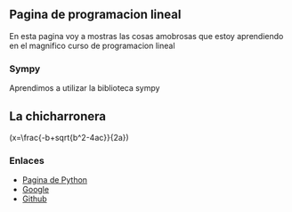 <script src='https://cdnjs.cloudflare.com/ajax/libs/mathjax/2.7.5/MathJax.js?config=TeX-MML-AM_CHTML' async></script>



## Pagina de programacion lineal

En esta pagina voy a mostras las cosas amobrosas que estoy aprendiendo en el magnifico curso de programacion lineal

### Sympy
Aprendimos a utilizar la biblioteca sympy

## La chicharronera

\(x=\frac{-b+sqrt{b^2-4ac}}{2a}\)

### Enlaces

- [Pagina de Python](https://www.python.org/)
- [Google](https://www.google.com/)
- [Github](https://github.com/Peperoni5000)

